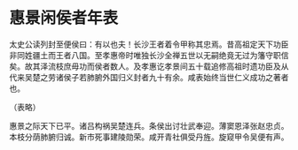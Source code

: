 # 惠景闲侯者年表

太史公读列封至便侯曰：有以也夫！长沙王者着令甲称其忠焉。昔高祖定天下功臣非同姓疆土而王者八国。至孝惠帝时唯独长沙全禅五世以无嗣绝竟无过为籓守职信矣。故其泽流枝庶毋功而侯者数人。及孝惠讫孝景间五十载追修高祖时遗功臣及从代来吴楚之劳诸侯子若肺腑外国归义封者九十有余。咸表始终当世仁义成功之著者也。

（表略）

惠景之际天下已平。诸吕构祸吴楚连兵。条侯出讨壮武奉迎。薄窦恩泽张赵忠贞。本枝分荫肺腑归诚。新市死事建陵勋荣。咸开青社俱受丹旌。旋窥甲令吴便有声。


